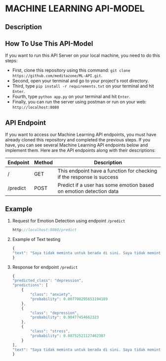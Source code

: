 # MACHINE LEARNING API-MODEL

## Description

## How To Use This API-Model
If you want to run this API Server on your local machine, you need to do this steps:
- First, clone this repository using this command: `git clone https://github.com/meditazone/ML-API.git`.
- Second, open your terminal and go to your project's root directory.
- Third, type `pip install -r requirements.txt` on your terminal and hit `Enter`.
- Fourth, type `python app.py` on your terminal and hit `Enter`.
- Finally, you can run the server using postman or run on your web: `http://localhost:8080`

## API Endpoint
If you want to access our Machine Learning API endpoints, you must have already cloned this repository and completed the previous steps. If you have, you can see several Machine Learning API endpoints below and implement them. Here are the API endpoints along with their descriptions:

| Endpoint | Method | Description |
| ----- | ----- | ----- |
| / | GET | This endpoint have a function for checking if the response is success |
| /predict  | POST   | Predict if a user has some emotion based on emotion detection data |

## Example 
1.  Request for Emotion Detection using endpoint `/predict`
     ```js
     http://localhost:8080/predict
     ```
2.  Example of Text testing
    ```js
    {
    "text": "Saya tidak meminta untuk berada di sini. Saya tidak meminta untuk dilahirkan. Saya tidak datang ke dalam hidup ini dengan sukarela. Setidaknya seperti itulah rasanya. Saya diberitahu untuk menyesuaikan diri dengan masyarakat yang tidak memiliki tempat bagi saya, juga tidak menginginkan saya. Mengapa saya harus mendapatkan pekerjaan dan membayar pajak dan tagihan bodoh? Saya tidak mendaftar untuk ini."
    }
     ```
3.  Response for endpoint `/predict`
    ```js
    {
    "predicted_class": "depression",
    "predictions": [
        {
            "class": "anxiety",
            "probability": 0.007700295653194189
        },
        {
            "class": "depression",
            "probability": 0.90477454662323
        },
        {
            "class": "stress",
            "probability": 0.08752521127462387
        }
    ],
    "text": "Saya tidak meminta untuk berada di sini. Saya tidak meminta untuk dilahirkan. Saya tidak datang ke dalam hidup ini dengan sukarela. Setidaknya seperti itulah rasanya. Saya diberitahu untuk menyesuaikan diri dengan masyarakat yang tidak memiliki tempat bagi saya, juga tidak menginginkan saya. Mengapa saya harus mendapatkan pekerjaan dan membayar pajak dan tagihan bodoh? Saya tidak mendaftar untuk ini. "
    }
    ```
```
